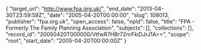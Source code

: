 {
  "target_url": "http://www.fpa.org.uk/", 
  "end_date": "2013-04-30T23:59:59Z", 
  "date": "2005-04-20T00:00:00", 
  "slug": 108013, 
  "publisher": "fpa.org.uk", 
  "open_access": false, 
  "npld": false, 
  "title": "FPA - Formerly The Family Planning Association", 
  "subjects": [], 
  "collections": [], 
  "record_id": "20050420T000000/VtfwR7HBr72nrFkiDJrJ1A==", 
  "scope": "root", 
  "start_date": "2005-04-20T00:00:00Z"
}

